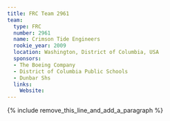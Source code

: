 ```yaml
---
title: FRC Team 2961
team:
  type: FRC
  number: 2961
  name: Crimson Tide Engineers
  rookie_year: 2009
  location: Washington, District of Columbia, USA
  sponsors:
  - The Boeing Company
  - District of Columbia Public Schools
  - Dunbar Shs
  links:
    Website:
---
```


{% include remove_this_line_and_add_a_paragraph %}